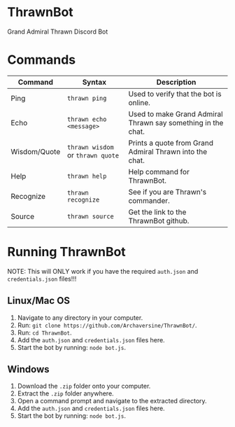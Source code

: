 # ThrawnBot

Grand Admiral Thrawn Discord Bot

# Commands

| Command | Syntax | Description |
| ------- | ------ | ----------- |
| Ping | `thrawn ping` | Used to verify that the bot is online. |
| Echo | `thrawn echo <message>` | Used to make Grand Admiral Thrawn say something in the chat. |
| Wisdom/Quote | `thrawn wisdom` or `thrawn quote` | Prints a quote from Grand Admiral Thrawn into the chat. |
| Help | `thrawn help` | Help command for ThrawnBot. |
| Recognize | `thrawn recognize` | See if you are Thrawn's commander. |
| Source | `thrawn source` | Get the link to the ThrawnBot github. |

# Running ThrawnBot

NOTE: This will ONLY work if you have the required `auth.json` and `credentials.json` files!!!

## Linux/Mac OS

 1. Navigate to any directory in your computer.
 2. Run: `git clone https://github.com/Archaversine/ThrawnBot/`.
 3. Run: `cd ThrawnBot`.
 4. Add the `auth.json` and `credentials.json` files here.
 5. Start the bot by running: `node bot.js`.

## Windows

 1. Download the `.zip` folder onto your computer.
 2. Extract the `.zip` folder anywhere.
 3. Open a command prompt and navigate to the extracted directory.
 4. Add the `auth.json` and `credentials.json` files here.
 5. Start the bot by running: `node bot.js`.
